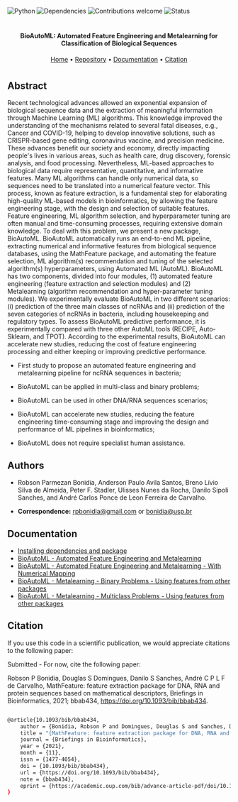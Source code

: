 ![Python](https://img.shields.io/badge/python-v3.7-blue)
![Dependencies](https://img.shields.io/badge/dependencies-up%20to%20date-brightgreen.svg)
![Contributions welcome](https://img.shields.io/badge/contributions-welcome-orange.svg)
![Status](https://img.shields.io/badge/status-up-brightgreen)

<h1 align="center">
</h1>

<h4 align="center">BioAutoML: Automated Feature Engineering and Metalearning for Classification of Biological Sequences</h4>

<p align="center">
  <a href="https://bonidia.github.io/BioAutoML/">Home</a> •
  <a href="https://github.com/Bonidia/BioAutoML/">Repository</a> •
  <a href="#documentation">Documentation</a> •
  <a href="#citation">Citation</a> 
</p>

<h1 align="center"></h1>

## Abstract

Recent technological advances allowed an exponential expansion of biological sequence data and the extraction of meaningful information through Machine Learning (ML) algorithms. This knowledge improved the understanding of the mechanisms related to several fatal diseases, e.g., Cancer and COVID-19, helping to develop innovative solutions, such as CRISPR-based gene editing, coronavirus vaccine, and precision medicine. These advances benefit our society and economy, directly impacting people's lives in various areas, such as health care, drug discovery, forensic analysis, and food processing. Nevertheless, ML-based approaches to biological data require representative, quantitative, and informative features. Many ML algorithms can handle only numerical data, so sequences need to be translated into a numerical feature vector. This process, known as feature extraction, is a fundamental step for elaborating high-quality ML-based models in bioinformatics, by allowing the feature engineering stage, with the design and selection of suitable features. Feature engineering, ML algorithm selection, and hyperparameter tuning are often manual and time-consuming processes, requiring extensive domain knowledge. To deal with this problem, we present a new package, BioAutoML. BioAutoML automatically runs an end-to-end ML pipeline, extracting numerical and informative features from biological sequence databases, using the MathFeature package, and automating the feature selection, ML algorithm(s) recommendation and tuning of the selected algorithm(s) hyperparameters, using Automated ML (AutoML). BioAutoML has two components, divided into four modules, (1) automated feature engineering (feature extraction and selection modules) and (2) Metalearning (algorithm recommendation and hyper-parameter tuning modules). We experimentally evaluate BioAutoML in two different scenarios: (i) prediction of the three main classes of ncRNAs and (ii) prediction of the seven categories of ncRNAs in bacteria, including housekeeping and regulatory types. To assess BioAutoML predictive performance, it is experimentally compared with three other AutoML tools (RECIPE, Auto-Sklearn, and TPOT). According to the experimental results, BioAutoML can accelerate new studies, reducing the cost of feature engineering processing and either keeping or improving predictive performance.

* First study to propose an automated feature engineering and metalearning pipeline for ncRNA sequences in bacteria;
    
* BioAutoML can be applied in multi-class and binary problems;
    
* BioAutoML can be used in other DNA/RNA sequences scenarios;
    
* BioAutoML can accelerate new studies, reducing the feature engineering time-consuming stage and improving the design and performance of ML pipelines in bioinformatics;
    
* BioAutoML does not require specialist human assistance.


## Authors

* Robson Parmezan Bonidia, Anderson Paulo Avila Santos, Breno Lívio Silva de Almeida, Peter F. Stadler, Ulisses Nunes da Rocha, Danilo Sipoli Sanches, and André Carlos Ponce de Leon Ferreira de Carvalho.

* **Correspondence:** rpbonidia@gmail.com or bonidia@usp.br

## Documentation

- [Installing dependencies and package](install.md)
- [BioAutoML - Automated Feature Engineering and Metalearning](bio.md)
- [BioAutoML - Automated Feature Engineering and Metalearning - With Numerical Mapping](bio-mapping.md)
- [BioAutoML - Metalearning - Binary Problems - Using features from other packages](binary.md)
- [BioAutoML - Metalearning - Multiclass Problems - Using features from other packages](multi.md)

## Citation

If you use this code in a scientific publication, we would appreciate citations to the following paper:

Submitted - For now, cite the following paper: 

Robson P Bonidia, Douglas S Domingues, Danilo S Sanches, André C P L F de Carvalho, MathFeature: feature extraction package for DNA, RNA and protein sequences based on mathematical descriptors, Briefings in Bioinformatics, 2021; bbab434, https://doi.org/10.1093/bib/bbab434.

```sh

@article{10.1093/bib/bbab434,
    author = {Bonidia, Robson P and Domingues, Douglas S and Sanches, Danilo S and de Carvalho, André C P L F},
    title = "{MathFeature: feature extraction package for DNA, RNA and protein sequences based on mathematical descriptors}",
    journal = {Briefings in Bioinformatics},
    year = {2021},
    month = {11},
    issn = {1477-4054},
    doi = {10.1093/bib/bbab434},
    url = {https://doi.org/10.1093/bib/bbab434},
    note = {bbab434},
    eprint = {https://academic.oup.com/bib/advance-article-pdf/doi/10.1093/bib/bbab434/41108442/bbab434.pdf},
}

```
